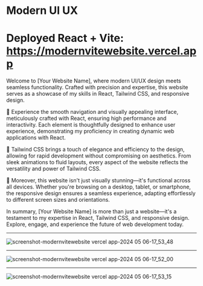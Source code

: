 # Modern UI UX
# Deployed React + Vite: https://modernvitewebsite.vercel.app

Welcome to [Your Website Name], where modern UI/UX design meets seamless functionality. Crafted with precision and expertise, this website serves as a showcase of my skills in React, Tailwind CSS, and responsive design.

🚀 Experience the smooth navigation and visually appealing interface, meticulously crafted with React, ensuring high performance and interactivity. Each element is thoughtfully designed to enhance user experience, demonstrating my proficiency in creating dynamic web applications with React.

💅 Tailwind CSS brings a touch of elegance and efficiency to the design, allowing for rapid development without compromising on aesthetics. From sleek animations to fluid layouts, every aspect of the website reflects the versatility and power of Tailwind CSS.

📱 Moreover, this website isn't just visually stunning—it's functional across all devices. Whether you're browsing on a desktop, tablet, or smartphone, the responsive design ensures a seamless experience, adapting effortlessly to different screen sizes and orientations.

In summary, [Your Website Name] is more than just a website—it's a testament to my expertise in React, Tailwind CSS, and responsive design. Explore, engage, and experience the future of web development today.

***

![screenshot-modernvitewebsite vercel app-2024 05 06-17_53_48](https://github.com/SarkissArmaniUS/React_Modern_UI_UX/assets/97789627/f7acbff2-ecc9-4711-8d59-b32c165ae81b)

***

![screenshot-modernvitewebsite vercel app-2024 05 06-17_52_00](https://github.com/SarkissArmaniUS/React_Modern_UI_UX/assets/97789627/849216a8-65d9-45ea-823f-829b92c62654)

***

![screenshot-modernvitewebsite vercel app-2024 05 06-17_53_15](https://github.com/SarkissArmaniUS/React_Modern_UI_UX/assets/97789627/e395ef2c-8593-4162-abf1-d441580b6246)
